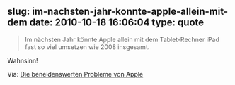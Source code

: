slug: im-nachsten-jahr-konnte-apple-allein-mit-dem
date: 2010-10-18 16:06:04
type: quote
---

> Im nächsten Jahr könnte Apple allein mit dem Tablet-Rechner iPad fast so viel umsetzen wie 2008 insgesamt.

Wahnsinn!

 Via: [Die beneidenswerten Probleme von Apple](http://www.wiwo.de/blogs/look-at-it/2010/10/18/die-beneidenswerten-probleme-von-apple/)
